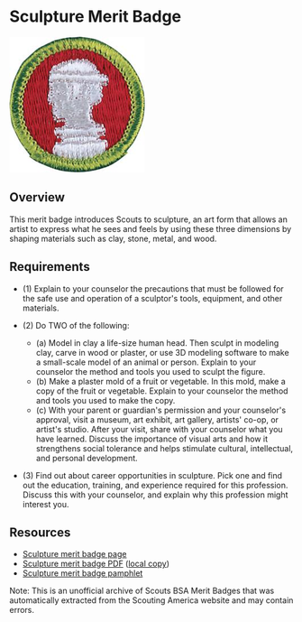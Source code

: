 

# Sculpture Merit Badge

![Sculpture Merit Badge](images/sculpture-merit-badge.jpg)

## Overview



This merit badge introduces Scouts to sculpture, an art form that allows an artist to express what he sees and feels by using these three dimensions by shaping materials such as clay, stone, metal, and wood.

## Requirements

* (1) Explain to your counselor the precautions that must be followed for the safe use and operation of a sculptor's tools, equipment, and other materials.
* (2) Do TWO of the following:
    * (a) Model in clay a life-size human head. Then sculpt in modeling clay, carve in wood or plaster, or use 3D modeling software to make a small-scale model of an animal or person. Explain to your counselor the method and tools you used to sculpt the figure.
    * (b) Make a plaster mold of a fruit or vegetable. In this mold, make a copy of the fruit or vegetable. Explain to your counselor the method and tools you used to make the copy.
    * (c) With your parent or guardian's permission and your counselor's approval, visit a museum, art exhibit, art gallery, artists' co-op, or artist's studio. After your visit, share with your counselor what you have learned. Discuss the importance of visual arts and how it strengthens social tolerance and helps stimulate cultural, intellectual, and personal development.


* (3) Find out about career opportunities in sculpture. Pick one and find out the education, training, and experience required for this profession. Discuss this with your counselor, and explain why this profession might interest you.


## Resources

- [Sculpture merit badge page](https://www.scouting.org/merit-badges/sculpture/)
- [Sculpture merit badge PDF](https://filestore.scouting.org/filestore/Merit_Badge_ReqandRes/Sculpture.pdf) ([local copy](files/sculpture-merit-badge.pdf))
- [Sculpture merit badge pamphlet](None)

Note: This is an unofficial archive of Scouts BSA Merit Badges that was automatically extracted from the Scouting America website and may contain errors.